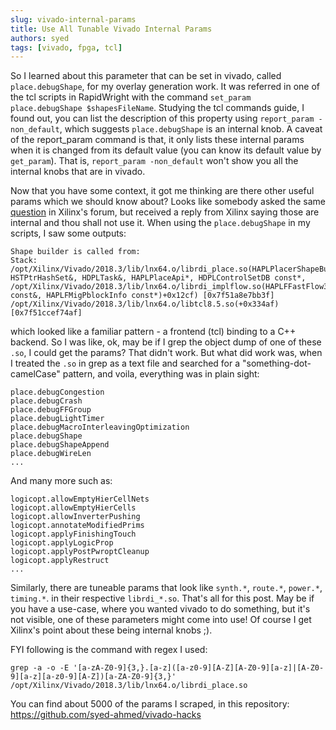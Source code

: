 ```yaml
---
slug: vivado-internal-params
title: Use All Tunable Vivado Internal Params
authors: syed
tags: [vivado, fpga, tcl]
---
```


So I learned about this parameter that can be set in vivado, called `place.debugShape`, for my overlay generation work. It was referred in one of the tcl scripts in RapidWright with the command `set_param place.debugShape $shapesFileName`. Studying the tcl commands guide, I found out, you can list the description of this property using `report_param -non_default`, which suggests `place.debugShape` is an internal knob. A caveat of the report_param command is that, it only lists these internal params when it is changed from its default value (you can know its default value by `get_param`). That is, `report_param -non_default` won't show you all the internal knobs that are in vivado. <!--truncate-->

Now that you have some context, it got me thinking are there other useful params which we should know about? Looks like somebody asked the same [question](https://forums.xilinx.com/t5/Vivado-TCL-Community/lt-list-param-gt-not-listing-a-lot/td-p/998194) in Xilinx's forum, but received a reply from Xilinx saying those are internal and thou shall not use it.
When using the `place.debugShape` in my scripts, I saw some outputs:

```
Shape builder is called from:
Stack:
/opt/Xilinx/Vivado/2018.3/lib/lnx64.o/librdi_place.so(HAPLPlacerShapeBuilder::buildShapes(HDPLNewShapeDB&, HSTPtrHashSet&, HDPLTask&, HAPLPlaceApi*, HDPLControlSetDB const*,
/opt/Xilinx/Vivado/2018.3/lib/lnx64.o/librdi_implflow.so(HAPLFFastFlow3::place(HAPLFFastFlowParam const&, HAPLFMigPblockInfo const*)+0x12cf) [0x7f51a8e7bb3f]
/opt/Xilinx/Vivado/2018.3/lib/lnx64.o/libtcl8.5.so(+0x334af) [0x7f51ccef74af]
```
which looked like a familiar pattern - a frontend (tcl) binding to a C++ backend. So I was like, ok, may be if I grep the object dump of one of these `.so`, I could get the params? That didn't work. But what did work was, when I treated the `.so` in grep as a text file and searched for a "something-dot-camelCase" pattern, and voila, everything was in plain sight:
```
place.debugCongestion
place.debugCrash
place.debugFFGroup
place.debugLightTimer
place.debugMacroInterleavingOptimization
place.debugShape
place.debugShapeAppend
place.debugWireLen
...
```
And many more such as:
```
logicopt.allowEmptyHierCellNets
logicopt.allowEmptyHierCells
logicopt.allowInverterPushing
logicopt.annotateModifiedPrims
logicopt.applyFinishingTouch
logicopt.applyLogicProp
logicopt.applyPostPwroptCleanup
logicopt.applyRestruct
...
```

Similarly, there are tuneable params that look like `synth.*`, `route.*`, `power.*`, `timing.*`. in their respective `librdi_*.so`. That's all for this post. May be if you have a use-case, where you wanted vivado to do something, but it's not visible, one of these parameters might come into use! Of course I get Xilinx's point about these being internal knobs ;).

FYI following is the command with regex I used:
```
grep -a -o -E '[a-zA-Z0-9]{3,}.[a-z]([a-z0-9][A-Z][A-Z0-9][a-z]|[A-Z0-9][a-z][a-z0-9][A-Z])[a-ZA-Z0-9]{3,}' /opt/Xilinx/Vivado/2018.3/lib/lnx64.o/librdi_place.so
```

You can find about 5000 of the params I scraped, in this repository: https://github.com/syed-ahmed/vivado-hacks 